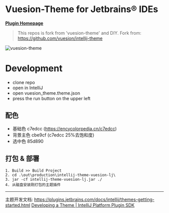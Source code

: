 # Vuesion-Theme for Jetbrains® IDEs

**[Plugin Homepage](https://plugins.jetbrains.com/plugin/12226-vuesion-theme)**

> This repos is fork from 'vuesion-theme' and DIY.
> Fork from: https://github.com/vuesion/intellij-theme

![vuesion-theme](https://user-images.githubusercontent.com/1667598/55831298-0fda9400-5b13-11e9-8780-9ada6dd764cf.png)


# Development
- clone repo
- open in IntelliJ
- open vuesion_theme.theme.json
- press the run button on the upper left


## 配色

- 基础色  c7edcc (https://encycolorpedia.cn/c7edcc)
- 背景主色  cbe9cf (c7edcc 25%去饱和度)
- 选中色  85d890

## 打包 & 部署

```
1. Build >> Build Project
2. cd .\out\production\intellij-theme-vuesion-lj\
3. jar -cf intellij-theme-vuesion-lj.jar ./
4. 从磁盘安装刚打包的主题插件
```

---

主题开发文档: 
https://plugins.jetbrains.com/docs/intellij/themes-getting-started.html
[Developing a Theme | IntelliJ Platform Plugin SDK](https://plugins.jetbrains.com/docs/intellij/developing-themes.html)